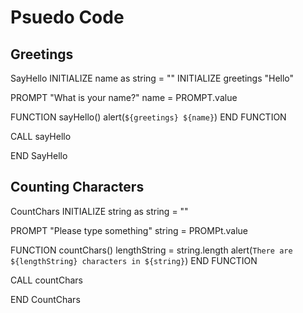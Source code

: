 # Psuedo Code

## Greetings

SayHello
   INITIALIZE name as string = ""
   INITIALIZE greetings "Hello"

   PROMPT "What is your name?"
   name = PROMPT.value

   FUNCTION sayHello()
      alert(`${greetings} ${name}`)
   END FUNCTION

   CALL sayHello

END SayHello

## Counting Characters

CountChars
   INITIALIZE string as string = ""

   PROMPT "Please type something"
   string = PROMPt.value

   FUNCTION countChars()
      lengthString = string.length
      alert(`There are ${lengthString} characters in ${string}`)
   END FUNCTION

   CALL countChars

END CountChars
